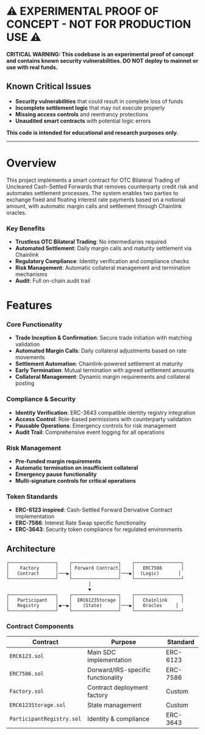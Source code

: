 # ⚠️ EXPERIMENTAL PROOF OF CONCEPT - NOT FOR PRODUCTION USE ⚠️

**CRITICAL WARNING: This codebase is an experimental proof of concept and contains known security vulnerabilities. DO NOT deploy to mainnet or use with real funds.**

## Known Critical Issues
- **Security vulnerabilities** that could result in complete loss of funds
- **Incomplete settlement logic** that may not execute properly
- **Missing access controls** and reentrancy protections
- **Unaudited smart contracts** with potential logic errors

**This code is intended for educational and research purposes only.**

---

# Overview

This project implements a smart contract for OTC Bilateral Trading of Uncleared Cash-Settled Forwards that removes counterparty credit risk and automates settlement processes. 
The system enables two parties to exchange fixed and floating interest rate payments based on a notional amount, with automatic margin calls and settlement through Chainlink oracles.

### Key Benefits

- **Trustless OTC Bilateral Trading**: No intermediaries required
- **Automated Settlement**: Daily margin calls and maturity settlement via Chainlink
- **Regulatory Compliance**: Identity verification and compliance checks
- **Risk Management**: Automatic collateral management and termination mechanisms
- **Audit**: Full on-chain audit trail

# Features

### Core Functionality
- **Trade Inception & Confirmation**: Secure trade initiation with matching validation
- **Automated Margin Calls**: Daily collateral adjustments based on rate movements
- **Settlement Automation**: Chainlink-powered settlement at maturity
- **Early Termination**: Mutual termination with agreed settlement amounts
- **Collateral Management**: Dynamic margin requirements and collateral posting

### Compliance & Security
- **Identity Verification**: ERC-3643 compatible identity registry integration
- **Access Control**: Role-based permissions with counterparty validation
- **Pausable Operations**: Emergency controls for risk management
- **Audit Trail**: Comprehensive event logging for all operations

### Risk Management

- **Pre-funded margin requirements**
- **Automatic termination on insufficient collateral**
- **Emergency pause functionality**
- **Multi-signature controls for critical operations**

### Token Standards
- **ERC-6123 inspired**: Cash-Settled Forward Derivative Contract implementation
- **ERC-7586**: Interest Rate Swap specific functionality
- **ERC-3643**: Security token compliance for regulated environments

##  Architecture

```
┌─────────────────┐    ┌─────────────────┐    ┌─────────────────┐
│    Factory      │    │ Forward Contract│    │   ERC7586       │
│   Contract      │───▶│                 │───▶│  (Logic)       │
└─────────────────┘    └─────────────────┘    └─────────────────┘
                              │
                              ▼
┌─────────────────┐    ┌─────────────────┐    ┌─────────────────┐
│   Participant   │    │  ERC6123Storage │    │   Chainlink     │
│   Registry      │◀──▶│    (State)      │───▶│   Oracles     │
└─────────────────┘    └─────────────────┘    └─────────────────┘
```


### Contract Components

| Contract | Purpose | Standard |
|----------|---------|----------|
| `ERC6123.sol` | Main SDC implementation | ERC-6123 |
| `ERC7586.sol` | Dorward/IRS-specific functionality | ERC-7586 |
| `Factory.sol` | Contract deployment factory | Custom |
| `ERC6123Storage.sol` | State management | Custom |
| `ParticipantRegistry.sol` | Identity & compliance | ERC-3643 |

